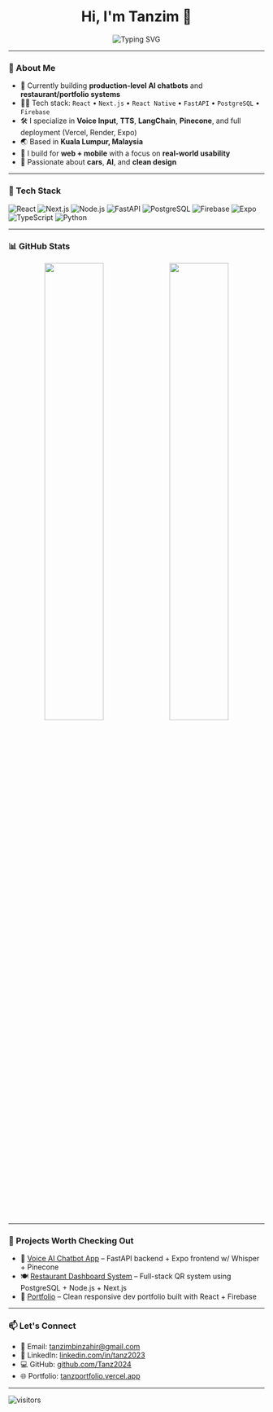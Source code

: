 <h1 align="center">Hi, I'm Tanzim 👋</h1>

<p align="center">
  <img src="https://readme-typing-svg.demolab.com?font=Fira+Code&duration=3000&pause=1000&center=true&vCenter=true&width=435&lines=Full-stack+Developer;AI+Engineer;React+%2B+FastAPI+Expert;Voice+Chatbot+Builder;Loves+Tech%2C+Cars+%26+Coffee" alt="Typing SVG" />
</p>

---

### 🧠 About Me

- 🔭 Currently building **production-level AI chatbots** and **restaurant/portfolio systems**
- 🧑‍💻 Tech stack: `React` • `Next.js` • `React Native` • `FastAPI` • `PostgreSQL` • `Firebase`
- 🛠️ I specialize in **Voice Input**, **TTS**, **LangChain**, **Pinecone**, and full deployment (Vercel, Render, Expo)
- 🌏 Based in **Kuala Lumpur, Malaysia**
- 📱 I build for **web + mobile** with a focus on **real-world usability**
- 🚀 Passionate about **cars**, **AI**, and **clean design**

---

### 🔧 Tech Stack

![React](https://img.shields.io/badge/-React-black?style=flat-square&logo=react)
![Next.js](https://img.shields.io/badge/-Next.js-black?style=flat-square&logo=next.js)
![Node.js](https://img.shields.io/badge/-Node.js-black?style=flat-square&logo=node.js)
![FastAPI](https://img.shields.io/badge/-FastAPI-black?style=flat-square&logo=fastapi)
![PostgreSQL](https://img.shields.io/badge/-PostgreSQL-black?style=flat-square&logo=postgresql)
![Firebase](https://img.shields.io/badge/-Firebase-black?style=flat-square&logo=firebase)
![Expo](https://img.shields.io/badge/-Expo-black?style=flat-square&logo=expo)
![TypeScript](https://img.shields.io/badge/-TypeScript-black?style=flat-square&logo=typescript)
![Python](https://img.shields.io/badge/-Python-black?style=flat-square&logo=python)

---

### 📊 GitHub Stats

<p align="center">
  <img width="48%" src="https://github-readme-stats.vercel.app/api?username=Tanz2024&show_icons=true&theme=tokyonight" />
  <img width="48%" src="https://github-readme-stats.vercel.app/api/top-langs/?username=Tanz2024&layout=compact&theme=tokyonight" />
</p>

---

### 🚀 Projects Worth Checking Out

- 🧠 [Voice AI Chatbot App](https://github.com/Tanz2024) – FastAPI backend + Expo frontend w/ Whisper + Pinecone
- 🍽️ [Restaurant Dashboard System](https://tanzportfolio.vercel.app) – Full-stack QR system using PostgreSQL + Node.js + Next.js
- 🧾 [Portfolio](https://tanzportfolio.vercel.app) – Clean responsive dev portfolio built with React + Firebase

---

### 📫 Let's Connect

- 📧 Email: [tanzimbinzahir@gmail.com](mailto:tanzimbinzahir@gmail.com)
- 🔗 LinkedIn: [linkedin.com/in/tanz2023](https://linkedin.com/in/tanz2023)
- 💻 GitHub: [github.com/Tanz2024](https://github.com/Tanz2024)
- 🌐 Portfolio: [tanzportfolio.vercel.app](https://tanzportfolio.vercel.app)

---

![visitors](https://visitor-badge.laobi.icu/badge?page_id=Tanz2024.Tanz2024)

